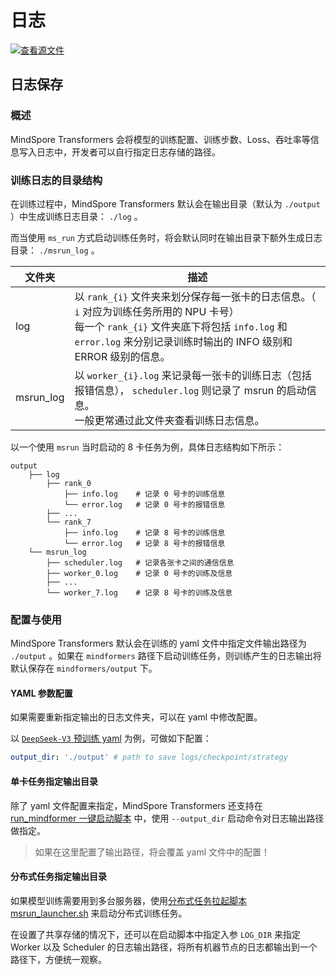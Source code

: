 # 日志

[![查看源文件](https://mindspore-website.obs.cn-north-4.myhuaweicloud.com/website-images/master/resource/_static/logo_source.svg)](https://gitee.com/mindspore/docs/blob/master/docs/mindformers/docs/source_zh_cn/feature/logging.md)

## 日志保存

### 概述

MindSpore Transformers 会将模型的训练配置、训练步数、Loss、吞吐率等信息写入日志中，开发者可以自行指定日志存储的路径。

### 训练日志的目录结构

在训练过程中，MindSpore Transformers 默认会在输出目录（默认为 `./output` ）中生成训练日志目录： `./log` 。

而当使用 `ms_run` 方式启动训练任务时，将会默认同时在输出目录下额外生成日志目录： `./msrun_log` 。

| 文件夹        | 描述                                                                                                                                            |
|------------|-----------------------------------------------------------------------------------------------------------------------------------------------|
| log        | 以 `rank_{i}` 文件夹来划分保存每一张卡的日志信息。（ `i` 对应为训练任务所用的 NPU 卡号）<br>每一个 `rank_{i}` 文件夹底下将包括 `info.log` 和 `error.log` 来分别记录训练时输出的 INFO 级别和 ERROR 级别的信息。 |
| msrun_log  | 以 `worker_{i}.log` 来记录每一张卡的训练日志（包括报错信息）， `scheduler.log` 则记录了 msrun 的启动信息。<br>一般更常通过此文件夹查看训练日志信息。                                             |

以一个使用 `msrun` 当时启动的 8 卡任务为例，具体日志结构如下所示：

```text
output
    ├── log
        ├── rank_0
            ├── info.log    # 记录 0 号卡的训练信息
            └── error.log   # 记录 0 号卡的报错信息
        ├── ...
        └── rank_7
            ├── info.log    # 记录 8 号卡的训练信息
            └── error.log   # 记录 8 号卡的报错信息
    └── msrun_log
        ├── scheduler.log   # 记录各张卡之间的通信信息
        ├── worker_0.log    # 记录 0 号卡的训练及信息
        ├── ...
        └── worker_7.log    # 记录 8 号卡的训练及信息
```

### 配置与使用

MindSpore Transformers 默认会在训练的 yaml 文件中指定文件输出路径为 `./output` 。如果在 `mindformers` 路径下启动训练任务，则训练产生的日志输出将默认保存在 `mindformers/output` 下。

#### YAML 参数配置

如果需要重新指定输出的日志文件夹，可以在 yaml 中修改配置。

以 [`DeepSeek-V3` 预训练 yaml](https://gitee.com/mindspore/mindformers/blob/dev/research/deepseek3/deepseek3_671b/pretrain_deepseek3_671b.yaml#L2) 为例，可做如下配置：

```yaml
output_dir: './output' # path to save logs/checkpoint/strategy
```

#### 单卡任务指定输出目录

除了 yaml 文件配置来指定，MindSpore Transformers 还支持在 [run_mindformer 一键启动脚本](https://www.mindspore.cn/mindformers/docs/zh-CN/dev/feature/start_tasks.html?highlight=%E6%97%A5%E5%BF%97#run-mindformer%E4%B8%80%E9%94%AE%E5%90%AF%E5%8A%A8%E8%84%9A%E6%9C%AC) 中，使用 `--output_dir` 启动命令对日志输出路径做指定。

> 如果在这里配置了输出路径，将会覆盖 yaml 文件中的配置！

#### 分布式任务指定输出目录

如果模型训练需要用到多台服务器，使用[分布式任务拉起脚本 msrun_launcher.sh](https://www.mindspore.cn/mindformers/docs/zh-CN/dev/feature/start_tasks.html?highlight=%E6%97%A5%E5%BF%97#%E5%88%86%E5%B8%83%E5%BC%8F%E4%BB%BB%E5%8A%A1%E6%8B%89%E8%B5%B7%E8%84%9A%E6%9C%AC) 来启动分布式训练任务。

在设置了共享存储的情况下，还可以在启动脚本中指定入参 `LOG_DIR` 来指定 Worker 以及 Scheduler 的日志输出路径，将所有机器节点的日志都输出到一个路径下，方便统一观察。